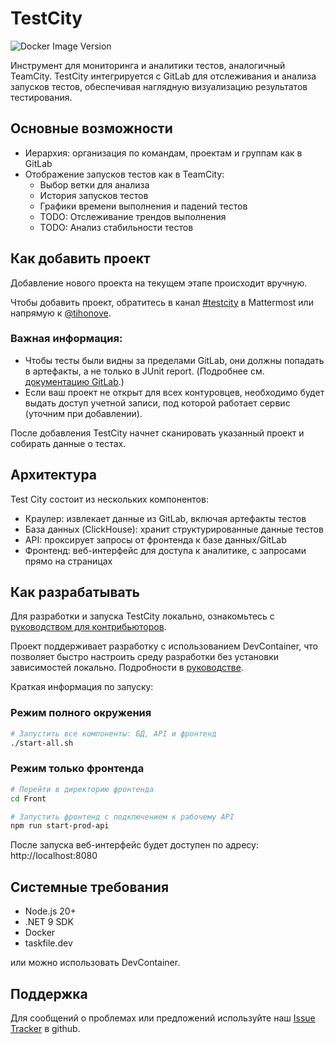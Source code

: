 # TestCity

![Docker Image Version](https://img.shields.io/docker/v/tihonove/testcity)

Инструмент для мониторинга и аналитики тестов, аналогичный TeamCity. TestCity интегрируется с GitLab для отслеживания и анализа запусков тестов, обеспечивая наглядную визуализацию результатов тестирования.

## Основные возможности

- Иерархия: организация по командам, проектам и группам как в GitLab
- Отображение запусков тестов как в TeamCity:
  - Выбор ветки для анализа
  - История запусков тестов 
  - Графики времени выполнения и падений тестов
  - TODO: Отслеживание трендов выполнения
  - TODO: Анализ стабильности тестов


## Как добавить проект

Добавление нового проекта на текущем этапе происходит вручную.

Чтобы добавить проект, обратитесь в канал [#testcity](https://chat.skbkontur.ru/kontur/channels/testcity) в Mattermost или напрямую к [@tihonove](https://staff.skbkontur.ru/profile/tihonove).

### Важная информация:

- Чтобы тесты были видны за пределами GitLab, они должны попадать в артефакты, а не только в JUnit report. (Подробнее см. [документацию GitLab](https://docs.gitlab.com/api/job_artifacts/#downloading-artifactsreports-files).)
- Если ваш проект не открыт для всех контуровцев, необходимо будет выдать доступ учетной записи, под которой работает сервис (уточним при добавлении).

После добавления TestCity начнет сканировать указанный проект и собирать данные о тестах.

## Архитектура

Test City состоит из нескольких компонентов:
- Краулер: извлекает данные из GitLab, включая артефакты тестов
- База данных (ClickHouse): хранит структурированные данные тестов
- API: проксирует запросы от фронтенда к базе данных/GitLab
- Фронтенд: веб-интерфейс для доступа к аналитике, с запросами прямо на страницах

## Как разрабатывать

Для разработки и запуска TestCity локально, ознакомьтесь с [руководством для контрибьюторов](DEVGUIDE.md).

Проект поддерживает разработку с использованием DevContainer, что позволяет быстро настроить среду разработки без установки зависимостей локально. Подробности в [руководстве](DEVGUIDE.md).

Краткая информация по запуску:

### Режим полного окружения
```bash
# Запустить все компоненты: БД, API и фронтенд
./start-all.sh
```

### Режим только фронтенда
```bash
# Перейти в директорию фронтенда
cd Front

# Запустить фронтенд с подключением к рабочему API
npm run start-prod-api
```

После запуска веб-интерфейс будет доступен по адресу: http://localhost:8080

## Системные требования 

- Node.js 20+
- .NET 9 SDK
- Docker
- taskfile.dev

или можно использовать DevContainer. 

## Поддержка

Для сообщений о проблемах или предложений используйте наш [Issue Tracker](https://github.com/tihonove/testcity/issues) в github.